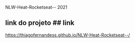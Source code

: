 NLW-Heat-Rocketseat--
2021

## link do projeto ## link

https://thiagofernandess.github.io/NLW-Heat-Rocketseat--/
